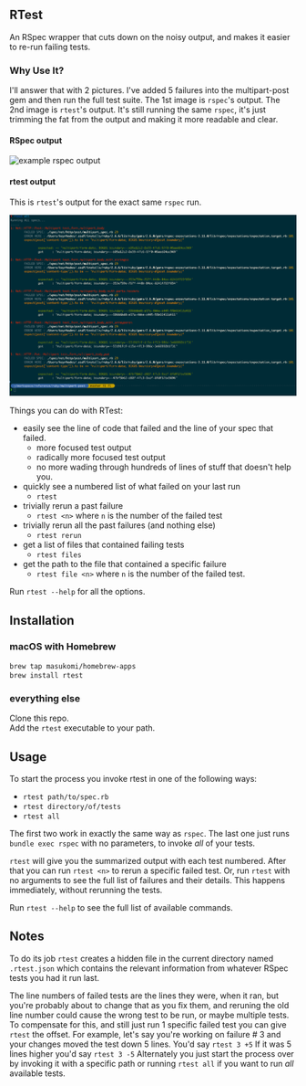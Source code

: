 ## RTest 

An RSpec wrapper that cuts down on the noisy output,
and makes it easier to re-run failing tests.

### Why Use It? 
I'll answer that with 2 pictures. I've added 5 failures into the multipart-post gem and then run the full test suite. The 1st image is `rspec`'s output. The 2nd image is `rtest`'s output. It's still running the same `rspec`, it's just trimming the fat from the output and making it more readable and clear. 

#### RSpec output
![example rspec output](https://github.com/masukomi/rtest/blob/example_images/docs/images/example_rspec_output.png?raw=true)  

#### rtest output
This is `rtest`'s output for the exact same `rspec` run.

![example rtest output](https://github.com/masukomi/rtest/blob/example_images/docs/images/example_rtest_output.png?raw=true)



Things you can do with RTest:

* easily see the line of code that failed and the line of your spec that failed.
  - more focused test output
  - radically more focused test output
  - no more wading through hundreds of lines of stuff that doesn't
    help you.
* quickly see a numbered list of what failed on your last run
  - `rtest`
* trivially rerun a past failure
  - `rtest <n>` where `n` is the number of the failed test
* trivially rerun all the past failures (and nothing else)
  - `rtest rerun`
* get a list of files that contained failing tests
  - `rtest files`
* get the path to the file that contained a specific failure
  - `rtest file <n>` where `n` is the number of the failed test.

Run `rtest --help` for all the options.
 
## Installation 

### macOS with Homebrew

```
brew tap masukomi/homebrew-apps
brew install rtest
```

### everything else
Clone this repo.  
Add the `rtest` executable to your path.


## Usage

To start the process you invoke rtest in one of the following ways:

* `rtest path/to/spec.rb` 
* `rtest directory/of/tests` 
* `rtest all`

The first two work in exactly the same way as `rspec`. The last one just runs `bundle exec rspec` with no parameters, to invoke _all_ of your tests.

`rtest` will give you the summarized output with each test numbered. After that you can run `rtest <n>` to rerun a specific failed test. Or, run `rtest` with no arguments to see the full list of failures and their details. This happens immediately, without rerunning the tests. 

Run `rtest --help` to see the full list of available commands.

## Notes
To do its job `rtest` creates a hidden file in the current directory named `.rtest.json` which contains the relevant information from whatever RSpec tests you had it run last. 

The line numbers of failed tests are the lines they were, when it ran, but you're probably about to change that as you fix them, and reruning the old line number could cause the wrong test to be run, or maybe multiple tests. To compensate for this, and still just run 1 specific failed test you can give `rtest` the offset. For example, let's say you're working on failure # 3 and your changes moved the test down 5 lines. You'd say `rtest 3 +5` If it was 5 lines higher you'd say `rtest 3 -5` Alternately you just start the process over by invoking it with a specific path or running `rtest all` if you want to run _all_ available tests.

